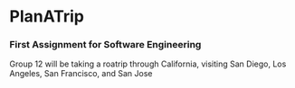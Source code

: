 # PlanATrip
### First Assignment for Software Engineering

Group 12 will be taking a roatrip through California, visiting San Diego, Los Angeles, San Francisco, and San Jose


